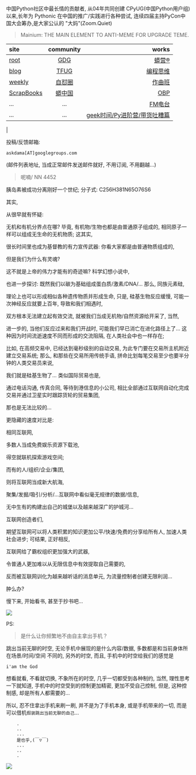 中国Python社区中最长情的贡献者, 从04年共同创建 CPyUG(中国Python用户组)以来,长年为 Pythonic 在中国的推广/实践进行各种尝试, 连续四届主持PyCon中国大会筹办,是大家公认的 "大妈"(Zoom.Quiet)

> Mainium: THE MAIN ELEMENT TO ANTI-MEME FOR UPGRADE TEME.

| site | community | works |
| :-----| :----: | ----: |
| [root](http://zoomquiet.io/) | [GDG](https://blog.zhgdg.org/) | [蟒营®](https://doc.101.camp/) |
| [blog](https://blog.zoomquiet.io/pages/zoomquiet.html) | [TFUG](http://zh.tfug.world/) | [编程思维](https://py.101.camp/) |
| [weekly](http://weekly.pychina.org/) | [自怼圈](https://du.101.camp/) | [作曲班](https://mu.101.camp/) |
| [ScrapBooks](https://zoomquiet.io/collection.html) | [蟒中国](https://pychina.org/) | [OBP](https://zoomquiet.io/obp/index.html) |
| ... | ... | [FM电台](https://fm.101.camp/) |
| ... | ... | [geek时间/Py进阶营/带货吐糟篇](https://fm.101.camp/2020/geek2py-dama.html) 
 |


投稿/反馈邮箱:

    askdama[AT]googlegroups.com

(邮件列表地址, 
当成正常邮件发送邮件就好, 不用订阅, 不用翻越...)

> 呢喃/ NN 4452




胰岛素被成功分离刚好一个世纪;
分子式: C256H381N65O76S6

其实,

从很早就有怀疑:

无机和有机分界点在哪?
毕竟,
有机物/生物也都是由普通原子组成的,
相同原子一样可以组成无生命的无机物质;
这其实,

很长时间里也成为基督教的有力宣传武器:
你看大家都是由普通物质组成的,

但是我们为什么有灵魂?

这不就是上帝的伟力才能有的奇迹嘛?
科学幻想小说中,

也进一步探讨:
既然我们以碳为基础组成蛋白质/激素/DNA/...
那么,
同族元素硅, 

理论上也可以形成相似各种遗传物质并形成生命,
只是,
硅基生物反应缓慢,
可能一次神经反应就要上百年,
导致和我们相遇时,

双方根本无法建立起有效交流,
就被我们当成无机物/自然资源给开采了,
当然,

进一步的,
当他们反应过来和我们开战时,
可能我们早已消亡在进化路径上了...
这种因为时间流逝速度不同而形成的交流阻隔,
在人类社会中也一样存在;

比如,
在高频交易中,
已经达到毫秒级别的自动交易,
为此专门要在交易所主机附近建立交易系统;
那么,
和那些在交易所用传统手语,
拼命比划每笔交易至少也要半分钟的人类交易员来说,

我们就是硅基生物了...
类似国际贸易也是,

通过电话沟通, 传真合同, 等待到港信息的小公司,
相比全部通过互联网自动化完成交易并通过卫星实时跟踪货轮的贸易集团,

那也是无法比较的...

更隐藏的速度对比是:

相同互联网,

多数人当成免费娱乐资源下载池,

得空就联机探索游戏空间;

而有的人/组织/企业/集团,

则将互联网当成新大航海,

聚集/发掘/吸引/分析/...互联网中看似毫无规律的数据/信息,

无中生有的构建出自己的城堡以及越来越深广的护城河...

互联网创造者们,

期望互联网可以将人类积累的知识更加公平/快速/免费的分享给所有人,
加速人类社会进步;
可结果,
正好相反,

互联网给了霸权组织更加强大的武器,

令普通人更加难以从无限信息中有效提取自己需要的,

反而被互联网训化为越来越听话的消息单元,
为流量控制者创建无限利润...

肿么办?

慢下来,
开始看书, 甚至于抄书吧...​






![](https://ipic.zoomquiet.top/2021-07-26-zq42-today-card-2107.027.jpeg)



PS:
> 是什么让你频繁地不由自主拿出手机？

跳出当前无聊的时空,
无论手机中展现的是什么内容/数据,
多数都是和当前身体所在场景/时间/空间 不同的,
另外的时空,
而且, 手机中的时空给我们的感觉是

    i'am the God

想看就看, 不看就切换,
不象所在的时空, 几乎一切都受到各种制约,
当然,
理性思考一下就知道,
手机中的时空受到的控制更加精密, 更加不受自己控制,
但是, 这种控制感,
却是所有人都需要的...

所以, 
忍不住拿出手机来刷一刷,
并不是为了手机本身, 或是手机带来的一切,
而是可以借机`假装跳出当前无聊的自己`...



```
    .
    ..
    ...
    是也乎,(￣▽￣)
    ...
    ..
    .
```


![](http://ydlj.zoomquiet.top/ipic/2021-07-10-210701DU21-zip.jpg)

